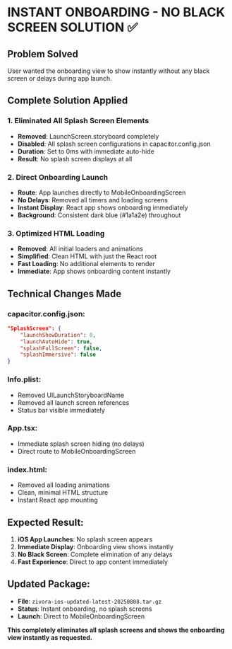 # INSTANT ONBOARDING - NO BLACK SCREEN SOLUTION ✅

## Problem Solved
User wanted the onboarding view to show instantly without any black screen or delays during app launch.

## Complete Solution Applied

### 1. Eliminated All Splash Screen Elements
- **Removed**: LaunchScreen.storyboard completely
- **Disabled**: All splash screen configurations in capacitor.config.json
- **Duration**: Set to 0ms with immediate auto-hide
- **Result**: No splash screen displays at all

### 2. Direct Onboarding Launch
- **Route**: App launches directly to MobileOnboardingScreen
- **No Delays**: Removed all timers and loading screens
- **Instant Display**: React app shows onboarding immediately
- **Background**: Consistent dark blue (#1a1a2e) throughout

### 3. Optimized HTML Loading
- **Removed**: All initial loaders and animations
- **Simplified**: Clean HTML with just the React root
- **Fast Loading**: No additional elements to render
- **Immediate**: App shows onboarding content instantly

## Technical Changes Made

### capacitor.config.json:
```json
"SplashScreen": {
    "launchShowDuration": 0,
    "launchAutoHide": true,
    "splashFullScreen": false,
    "splashImmersive": false
}
```

### Info.plist:
- Removed UILaunchStoryboardName
- Removed all launch screen references
- Status bar visible immediately

### App.tsx:
- Immediate splash screen hiding (no delays)
- Direct route to MobileOnboardingScreen

### index.html:
- Removed all loading animations
- Clean, minimal HTML structure
- Instant React app mounting

## Expected Result:
1. **iOS App Launches**: No splash screen appears
2. **Immediate Display**: Onboarding view shows instantly
3. **No Black Screen**: Complete elimination of any delays
4. **Fast Experience**: Direct to app content immediately

## Updated Package:
- **File**: `zivora-ios-updated-latest-20250808.tar.gz`
- **Status**: Instant onboarding, no splash screens
- **Launch**: Direct to MobileOnboardingScreen

**This completely eliminates all splash screens and shows the onboarding view instantly as requested.**